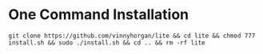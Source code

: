 # One Command Installation
```git clone https://github.com/vinnyhorgan/lite && cd lite && chmod 777 install.sh && sudo ./install.sh && cd .. && rm -rf lite```

